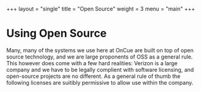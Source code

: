 +++
layout = "single"
title  = "Open Source"
weight = 3
menu   = "main"
+++

# Using Open Source

Many, many of the systems we use here at OnCue are built on top of open source technology, and we are large proponents of OSS as a general rule. This however does come with a few hard realities: Verizon is a large company and we have to be legally complient with software licensing, and open-source projects are no different. As a general rule of thumb the following licenses are suitibly permissive to allow use within the company.